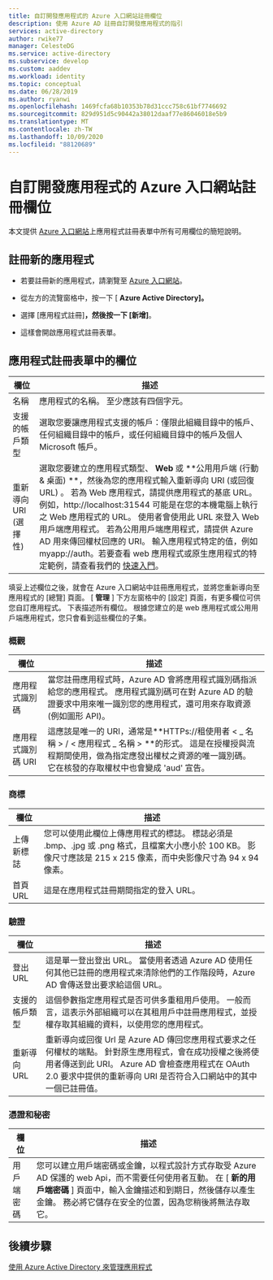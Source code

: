 ```yaml
---
title: 自訂開發應用程式的 Azure 入口網站註冊欄位
description: 使用 Azure AD 註冊自訂開發應用程式的指引
services: active-directory
author: rwike77
manager: CelesteDG
ms.service: active-directory
ms.subservice: develop
ms.custom: aaddev
ms.workload: identity
ms.topic: conceptual
ms.date: 06/28/2019
ms.author: ryanwi
ms.openlocfilehash: 1469fcfa68b10353b78d31ccc758c61bf7746692
ms.sourcegitcommit: 829d951d5c90442a38012daaf77e86046018e5b9
ms.translationtype: MT
ms.contentlocale: zh-TW
ms.lasthandoff: 10/09/2020
ms.locfileid: "88120689"
---
```

# <a name="azure-portal-registration-fields-for-custom-developed-apps"></a>自訂開發應用程式的 Azure 入口網站註冊欄位

本文提供 [Azure 入口網站](https://portal.azure.com)上應用程式註冊表單中所有可用欄位的簡短說明。

## <a name="register-a-new-application"></a>註冊新的應用程式

-   若要註冊新的應用程式，請瀏覽至 [Azure 入口網站](https://portal.azure.com)。

-   從左方的流覽窗格中，按一下 [ **Azure Active Directory]。**

-   選擇 [應用程式註冊]****，然後按一下 [新增]****。

-   這樣會開啟應用程式註冊表單。

## <a name="fields-in-the-application-registration-form"></a>應用程式註冊表單中的欄位

| 欄位            | 描述                                                                              |
|------------------|------------------------------------------------------------------------------------------|
| 名稱             | 應用程式的名稱。 至少應該有四個字元。                |
| 支援的帳戶類型| 選取您要讓應用程式支援的帳戶：僅限此組織目錄中的帳戶、任何組織目錄中的帳戶，或任何組織目錄中的帳戶及個人 Microsoft 帳戶。  |
| 重新導向 URI (選擇性)  | 選取您要建立的應用程式類型、 **Web** 或 **公用用戶端 (行動 & 桌面) **，然後為您的應用程式輸入重新導向 URI (或回復 URL) 。 若為 Web 應用程式，請提供應用程式的基底 URL。 例如，http://localhost:31544 可能是在您的本機電腦上執行之 Web 應用程式的 URL。 使用者會使用此 URL 來登入 Web 用戶端應用程式。 若為公用用戶端應用程式，請提供 Azure AD 用來傳回權杖回應的 URI。 輸入應用程式特定的值，例如 myapp://auth。若要查看 web 應用程式或原生應用程式的特定範例，請查看我們的 [快速入門](./index.yml)。|

填妥上述欄位之後，就會在 Azure 入口網站中註冊應用程式，並將您重新導向至應用程式的 [總覽] 頁面。 [ **管理** ] 下方左窗格中的 [設定] 頁面，有更多欄位可供您自訂應用程式。 下表描述所有欄位。 根據您建立的是 web 應用程式或公用用戶端應用程式，您只會看到這些欄位的子集。

### <a name="overview"></a>概觀

| 欄位           | 描述        |
|-----------------|-----------------------------------------------------------------------------------------------------------------------------------------------------------------------------------------------------------------------------------------------------------------------------------------------------------------|
| 應用程式識別碼  | 當您註冊應用程式時，Azure AD 會將應用程式識別碼指派給您的應用程式。 應用程式識別碼可在對 Azure AD 的驗證要求中用來唯一識別您的應用程式，還可用來存取資源 (例如圖形 API)。                                                          |
| 應用程式識別碼 URI      | 這應該是唯一的 URI，通常是**HTTPs://租使用者 &lt; \_ 名稱 &gt; / &lt; 應用程式 \_ 名稱 &gt; **的形式。 這是在授權授與流程期間使用，做為指定應發出權杖之資源的唯一識別碼。 它在核發的存取權杖中也會變成 'aud' 宣告。 |

### <a name="branding"></a>商標

| 欄位           | 描述        |
|-----------------|-----------------------------------------------------------------------------------------------------------------------------------------------------------------------------------------------------------------------------------------------------------------------------------------------------------------|
| 上傳新標誌 | 您可以使用此欄位上傳應用程式的標誌。 標誌必須是 .bmp、.jpg 或 .png 格式，且檔案大小應小於 100 KB。 影像尺寸應該是 215 x 215 像素，而中央影像尺寸為 94 x 94 像素。|
| 首頁 URL   | 這是在應用程式註冊期間指定的登入 URL。|

### <a name="authentication"></a>驗證

| 欄位           | 描述        |
|-----------------|-----------------------------------------------------------------------------------------------------------------------------------------------------------------------------------------------------------------------------------------------------------------------------------------------------------------|
| 登出 URL      | 這是單一登出登出 URL。 當使用者透過 Azure AD 使用任何其他已註冊的應用程式來清除他們的工作階段時，Azure AD 會傳送登出要求給這個 URL。|
| 支援的帳戶類型  | 這個參數指定應用程式是否可供多重租用戶使用。 一般而言，這表示外部組織可以在其租用戶中註冊應用程式，並授權存取其組織的資料，以使用您的應用程式。|
| 重新導向 URL      | 重新導向或回復 Url 是 Azure AD 傳回您應用程式要求之任何權杖的端點。 針對原生應用程式，會在成功授權之後將使用者傳送到此 URI。 Azure AD 會檢查應用程式在 OAuth 2.0 要求中提供的重新導向 URI 是否符合入口網站中的其中一個已註冊值。|

### <a name="certificates-and-secrets"></a>憑證和秘密

| 欄位           | 描述        |
|-----------------|-----------------------------------------------------------------------------------------------------------------------------------------------------------------------------------------------------------------------------------------------------------------------------------------------------------------|
| 用戶端密碼            | 您可以建立用戶端密碼或金鑰，以程式設計方式存取受 Azure AD 保護的 web Api，而不需要任何使用者互動。 在 [ **新的用戶端密碼** ] 頁面中，輸入金鑰描述和到期日，然後儲存以產生金鑰。 務必將它儲存在安全的位置，因為您稍後將無法存取它。             |

## <a name="next-steps"></a>後續步驟

[使用 Azure Active Directory 來管理應用程式](../manage-apps/what-is-application-management.md)